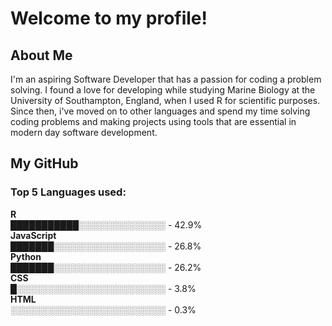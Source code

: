 # Welcome to my profile!
## About Me
I'm an aspiring Software Developer that has a passion for coding a problem solving. I found a love for developing while studying Marine Biology at the University 
of Southampton, England, when I used R for scientific purposes. Since then, i've moved on to other languages and spend my time solving coding problems and making projects using tools
that are essential in modern day software development.

## My GitHub
<!--START_SECTION:github-stats-->

<!--END_SECTION:github-stats-->
<!--START_SECTION:languages-->
### Top 5 Languages used:<br>
**R**<br>
███████████░░░░░░░░░░░░░░ - 42.9%<br>
**JavaScript**<br>
███████░░░░░░░░░░░░░░░░░░ - 26.8%<br>
**Python**<br>
███████░░░░░░░░░░░░░░░░░░ - 26.2%<br>
**CSS**<br>
█░░░░░░░░░░░░░░░░░░░░░░░░ - 3.8%<br>
**HTML**<br>
░░░░░░░░░░░░░░░░░░░░░░░░░ - 0.3%<br>

<!--END_SECTION:languages-->


<!--

Here are some ideas to get you started:

- 🔭 I’m currently working on ...
- 🌱 I’m currently learning ...
- 👯 I’m looking to collaborate on ...
- 🤔 I’m looking for help with ...
- 💬 Ask me about ...
- 📫 How to reach me: ...
- 😄 Pronouns: ...
- ⚡ Fun fact: ...
-->
